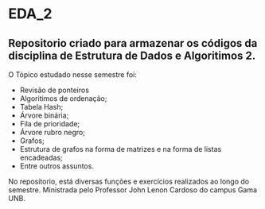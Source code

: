 # EDA_2

## Repositorio criado para armazenar os códigos da disciplina de Estrutura de Dados e Algoritimos 2.
O Tópico estudado nesse semestre foi:
- Revisão de ponteiros
- Algoritimos de ordenação; 
- Tabela Hash;
- Árvore binária;
- Fila de prioridade;
- Árvore rubro negro;
- Grafos;
- Estrutura de grafos na forma de matrizes e na forma de listas encadeadas;
- Entre outros assuntos.

No repositorio, está diversas funções e exercícios realizados ao longo do semestre.
Ministrada pelo Professor John Lenon Cardoso do campus Gama UNB.
